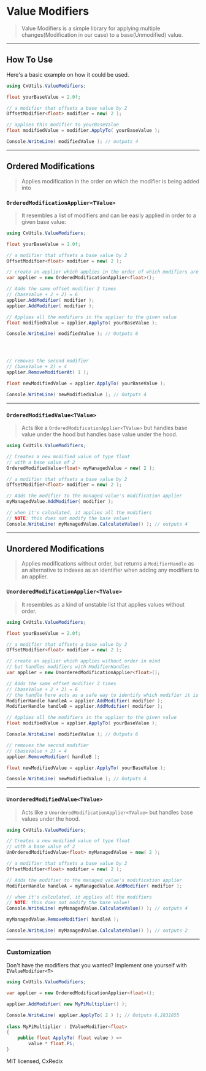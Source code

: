 ﻿# Value Modifiers

> Value Modifiers is a simple library for applying multiple changes(Modification in our case) to a base(Unmodified) value.

---
## How To Use

Here's a basic example on how it could be used.
```csharp
using CxUtils.ValueModifiers;

float yourBaseValue = 2.0f;

// a modifier that offsets a base value by 2
OffsetModifier<float> modifier = new( 2 );

// applies this modifier to yourBaseValue
float modifiedValue = modifier.ApplyTo( yourBaseValue );

Console.WriteLine( modifiedValue ); // outputs 4
```

---
## Ordered Modifications
> Applies modification in the order on which the modifier is being added into
### `OrderedModificationApplier<TValue>`
> It resembles a list of modifiers and can be easily applied in order to a given base value:
```csharp
using CxUtils.ValueModifiers;

float yourBaseValue = 2.0f;

// a modifier that offsets a base value by 2
OffsetModifier<float> modifier = new( 2 );

// create an applier which applies in the order of which modifiers are added
var applier = new OrderedModificationApplier<float>();

// Adds the same offset modifier 2 times
// (baseValue + 2 + 2) = 6
applier.AddModifier( modifier );
applier.AddModifier( modifier );

// Applies all the modifiers in the applier to the given value
float modifiedValue = applier.ApplyTo( yourBaseValue );

Console.WriteLine( modifiedValue ); // Outputs 6




// removes the second modifier
// (baseValue + 2) = 4
applier.RemoveModifierAt( 1 );

float newModifiedValue = applier.ApplyTo( yourBaseValue );

Console.WriteLine( newModifiedValue ); // Outputs 4
```



---
### `OrderedModifiedValue<TValue>`
> Acts like a `OrderedModificationApplier<TValue>` but handles base value under the hood but handles base value under the hood.

```csharp
using CxUtils.ValueModifiers;

// Creates a new modified value of type float
// with a base value of 2
OrderedModifiedValue<float> myManagedValue = new( 2 );

// a modifier that offsets a base value by 2
OffsetModifier<float> modifier = new( 2 );

// Adds the modifier to the managed value's modification applier
myManagedValue.AddModifier( modifier );

// when it's calculated, it applies all the modifiers
// NOTE: this does not modify the base value!
Console.WriteLine( myManagedValue.CalculateValue() ); // outputs 4
```

---
## Unordered Modifications
> Applies modifications without order, but returns a `ModifierHandle` as an alternative to indexes as an identifier when adding any modifiers to an applier.

### `UnorderedModificationApplier<TValue>`
> It resembles as a kind of unstable list that applies values without order.

```csharp
using CxUtils.ValueModifiers;

float yourBaseValue = 2.0f;

// a modifier that offsets a base value by 2
OffsetModifier<float> modifier = new( 2 );

// create an applier which applies without order in mind
// but handles modifiers with ModifierHandles
var applier = new UnorderedModificationApplier<float>();

// Adds the same offset modifier 2 times
// (baseValue + 2 + 2) = 6
// the handle here acts as a safe way to identify which modifier it is in the applier
ModifierHandle handleA = applier.AddModifier( modifier );
ModifierHandle handleB = applier.AddModifier( modifier );

// Applies all the modifiers in the applier to the given value
float modifiedValue = applier.ApplyTo( yourBaseValue );

Console.WriteLine( modifiedValue ); // Outputs 6

// removes the second modifier
// (baseValue + 2) = 4
applier.RemoveModifier( handleB );

float newModifiedValue = applier.ApplyTo( yourBaseValue );

Console.WriteLine( newModifiedValue ); // Outputs 4
```
---
### `UnorderedModifiedValue<TValue>`
> Acts like a `UnorderedModificationApplier<TValue>` but handles base values under the hood.

```csharp
using CxUtils.ValueModifiers;

// Creates a new modified value of type float
// with a base value of 2
UnOrderedModifiedValue<float> myManagedValue = new( 2 );

// a modifier that offsets a base value by 2
OffsetModifier<float> modifier = new( 2 );

// Adds the modifier to the managed value's modification applier
ModifierHandle handleA = myManagedValue.AddModifier( modifier );

// when it's calculated, it applies all the modifiers
// NOTE: this does not modify the base value!
Console.WriteLine( myManagedValue.CalculateValue() ); // outputs 4

myManagedValue.RemoveModifier( handleA );

Console.WriteLine( myManagedValue.CalculateValue() ); // outputs 2
```

---
### Customization

Don't have the modifiers that you wanted? Implement one yourself with `IValueModifier<T>`

```csharp
using CxUtils.ValueModifiers;

var applier = new OrderedModificationApplier<float>();

applier.AddModifier( new MyPiMultiplier() );

Console.WriteLine( applier.ApplyTo( 2 ) ); // Outputs 6.2831855
    
class MyPiMultiplier : IValueModifier<float>
{
    public float ApplyTo( float value ) =>
        value * float.Pi;
}
```

MIT licensed, CxRedix
